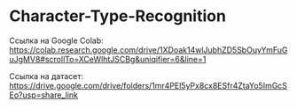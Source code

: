 # Character-Type-Recognition

Ссылка на Google Colab: https://colab.research.google.com/drive/1XDoak14wlJubhZD5SbOuyYmFuGuJgMV8#scrollTo=XCeWlhtJSCBg&uniqifier=6&line=1

Ссылка на датасет: https://drive.google.com/drive/folders/1mr4PEl5yPx8cx8ESfr4ZtaYo5ImGcSEo?usp=share_link
